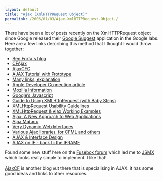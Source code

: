 ```yaml
---
layout: default
title: "Ajax (XmlHTTPRequest Object)"
permalink: /2006/01/03/Ajax-XmlHTTPRequest-Object-/
---
```


There have been a lot of posts recently on the XmlHTTPRequest object since Google released their <a target="_blank" href="http://www.google.com/webhp?complete=1&amp;hl=en">Google Suggest</a> application in the Google labs. Here are a few links describing this method that I thought I would throw together: <div><ul><li><a target="_blank" href="http://www.forta.com/blog/index.cfm?mode=e&amp;entry=1638">Ben Forta's blog</a><br type="_moz"/></li><li><a target="_blank" href="http://www.indiankey.com/cfajax/">CFAjax</a></li><li><a href="http://www.robgonda.com/blog/projects/ajaxcfc/" target="_blank">AjaxCFC</a></li><li><a href="http://www.petefreitag.com/item/515.cfm" target="_blank">AJAX Tutorial with Prototype</a><br type="_moz"/></li><li><a target="_blank" href="http://raibledesigns.com/page/rd/20041211#xmlhttprequest">Many links, explanation</a></li><li><a target="_blank" href="http://developer.apple.com/internet/webcontent/xmlhttpreq.html">Apple Developer Connection article</a></li><li><a target="_blank" href="http://www.mozilla.org/xmlextras/">Mozilla Information</a></li><li><a target="_blank" href="http://www.google.com/ac.js">Google&rsquo;s Javascript</a></li><li><a target="_blank" href="http://www.webpasties.com/xmlHttpRequest/index.html">Guide to Using XMLHttpRequest (with Baby Steps)</a></li><li><a target="_blank" href="http://www.baekdal.com/articles/Usability/XMLHttpRequest-guidelines/">XMLHttpRequest Usability Guidelines</a></li><li><a target="_blank" href="http://www.fiftyfoureleven.com/resources/programming/xmlhttprequest/examples">XMLHttpRequest &amp; Ajax Working Examples</a></li><li><a href="http://www.javalobby.org/articles/ajax/" target="_blank">Ajax: A New Approach to Web Applications</a></li><li><a target="_blank" href="http://www.ajaxmatters.com/">Ajax Matters</a></li><li><a href="http://www.xml.com/pub/a/2005/02/09/xml-http-request.html" target="_blank">Very Dynamic Web Interfaces</a></li><li><a href="http://bluedragon.blog-city.com/ajaxlibraries.htm" target="_blank">Various Ajax libraries, for CFML and others</a></li><li>
       <a href="http://www.lukew.com/resources/articles/ajax_design.asp" target="_blank"><span class="title">AJAX &amp; Interface 
          Design</span></a></li><li><span class="title"><a target="_blank" href="http://www.petefreitag.com/item/446.cfm">AJAX on IE - back to the IFRAME</a></span></li></ul>Found some new stuff here on the <a href="http://www.fusebox.org/forums/messageview.cfm?catid=27&amp;threadid=4869" target="_blank">Fusebox forum</a> which led me to <a href="http://www.jsmx.org/" target="_blank">JSMX </a>which looks really simple to implement. I like that!<br/><br/><a target="_blank" href="http://www.ajaxcf.com/blog/">AjaxCF</a> is another blog out there that is specialising in AJAX. it has some good ideas and links to other resources.<br type="_moz"/></div>